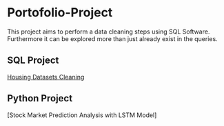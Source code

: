 # Portofolio-Project
This project aims to perform a data cleaning steps using SQL Software. Furthermore it can be explored more than just already exist in the queries.

## SQL Project
[Housing Datasets Cleaning](https://github.com/SutanSayyid/Portofolio-Project/blob/main/Portofolio_Project1%20(Cleaning%20Data).sql)

## Python Project
[Stock Market Prediction Analysis with LSTM Model]
